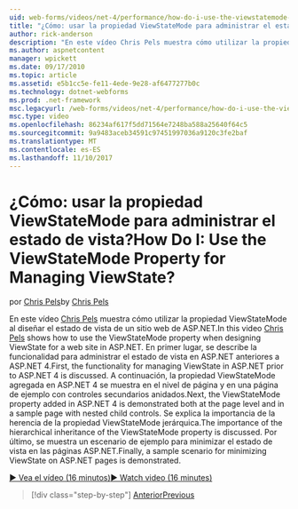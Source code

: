 ```yaml
---
uid: web-forms/videos/net-4/performance/how-do-i-use-the-viewstatemode-property-for-managing-viewstate
title: "¿Cómo: usar la propiedad ViewStateMode para administrar el estado de vista? | Microsoft Docs"
author: rick-anderson
description: "En este vídeo Chris Pels muestra cómo utilizar la propiedad ViewStateMode al diseñar el estado de vista de un sitio web de ASP.NET."
ms.author: aspnetcontent
manager: wpickett
ms.date: 09/17/2010
ms.topic: article
ms.assetid: e5b1cc5e-fe11-4ede-9e28-af6477277b0c
ms.technology: dotnet-webforms
ms.prod: .net-framework
msc.legacyurl: /web-forms/videos/net-4/performance/how-do-i-use-the-viewstatemode-property-for-managing-viewstate
msc.type: video
ms.openlocfilehash: 86234af617f5dd71564e7248ba588a25640f64c5
ms.sourcegitcommit: 9a9483aceb34591c97451997036a9120c3fe2baf
ms.translationtype: MT
ms.contentlocale: es-ES
ms.lasthandoff: 11/10/2017
---
```

<a name="how-do-i-use-the-viewstatemode-property-for-managing-viewstate"></a><span data-ttu-id="17c69-104">¿Cómo: usar la propiedad ViewStateMode para administrar el estado de vista?</span><span class="sxs-lookup"><span data-stu-id="17c69-104">How Do I: Use the ViewStateMode Property for Managing ViewState?</span></span>
====================
<span data-ttu-id="17c69-105">por [Chris Pels](https://twitter.com/chrispels)</span><span class="sxs-lookup"><span data-stu-id="17c69-105">by [Chris Pels](https://twitter.com/chrispels)</span></span>

<span data-ttu-id="17c69-106">En este vídeo [Chris Pels](http://www.idevtech.com) muestra cómo utilizar la propiedad ViewStateMode al diseñar el estado de vista de un sitio web de ASP.NET.</span><span class="sxs-lookup"><span data-stu-id="17c69-106">In this video [Chris Pels](http://www.idevtech.com) shows how to use the ViewStateMode property when designing ViewState for a web site in ASP.NET.</span></span> <span data-ttu-id="17c69-107">En primer lugar, se describe la funcionalidad para administrar el estado de vista en ASP.NET anteriores a ASP.NET 4.</span><span class="sxs-lookup"><span data-stu-id="17c69-107">First, the functionality for managing ViewState in ASP.NET prior to ASP.NET 4 is discussed.</span></span> <span data-ttu-id="17c69-108">A continuación, la propiedad ViewStateMode agregada en ASP.NET 4 se muestra en el nivel de página y en una página de ejemplo con controles secundarios anidados.</span><span class="sxs-lookup"><span data-stu-id="17c69-108">Next, the ViewStateMode property added in ASP.NET 4 is demonstrated both at the page level and in a sample page with nested child controls.</span></span> <span data-ttu-id="17c69-109">Se explica la importancia de la herencia de la propiedad ViewStateMode jerárquica.</span><span class="sxs-lookup"><span data-stu-id="17c69-109">The importance of the hierarchical inheritance of the ViewStateMode property is discussed.</span></span> <span data-ttu-id="17c69-110">Por último, se muestra un escenario de ejemplo para minimizar el estado de vista en las páginas ASP.NET.</span><span class="sxs-lookup"><span data-stu-id="17c69-110">Finally, a sample scenario for minimizing ViewState on ASP.NET pages is demonstrated.</span></span>

[<span data-ttu-id="17c69-111">&#9654; Vea el vídeo (16 minutos)</span><span class="sxs-lookup"><span data-stu-id="17c69-111">&#9654; Watch video (16 minutes)</span></span>](https://channel9.msdn.com/Blogs/ASP-NET-Site-Videos/how-do-i-use-the-viewstatemode-property-for-managing-viewstate)

>[!div class="step-by-step"]
[<span data-ttu-id="17c69-112">Anterior</span><span class="sxs-lookup"><span data-stu-id="17c69-112">Previous</span></span>](aspnet-4-quick-hit-easy-state-compression.md)
